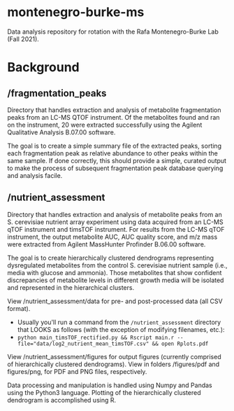 # montenegro-burke-ms
Data analysis repository for rotation with the Rafa Montenegro-Burke Lab (Fall 2021).

# Background
## /fragmentation_peaks
Directory that handles extraction and analysis of metabolite fragmentation peaks from an LC-MS QTOF instrument. Of the metabolites found and ran on the instrument, 20 were extracted successfully using the Agilent Qualitative Analysis B.07.00 software.

The goal is to create a simple summary file of the extracted peaks, sorting each fragmentation peak as relative abundance to other peaks within the same sample. If done correctly, this should provide a simple, curated output to make the process of subsequent fragmentation peak database querying and analysis facile.

## /nutrient_assessment
Directory that handles extraction and analysis of metabolite peaks from an S. cerevisiae nutrient array experiment using data acquired from an LC-MS qTOF instrument and timsTOF instrument. For results from the LC-MS qTOF instrument, the output metabolite AUC, AUC quality score, and m/z mass were extracted from Agilent MassHunter Profinder B.06.00 software.

The goal is to create hierarchically clustered dendrograms representing dysregulated metabolites from the control S. cerevisiae nutrient sample (i.e., media with glucose and ammonia). Those metabolites that show confident discrepancies of metabolite levels in different growth media will be isolated and represented in the hierarchical clusters.

View /nutrient_assessment/data for pre- and post-processed data (all CSV format).
* Usually you'll run a command from the `/nutrient_assessment` directory that LOOKS as follows (with the exception of modifying filenames, etc.):
* `python main_timsTOF_rectified.py && Rscript main.r --file="data/log2_nutrient_mean_timsTOF.csv" && open Rplots.pdf`

View /nutrient_assessment/figures for output figures (currently comprised of hierarchically clustered dendrograms). View in folders /figures/pdf and figures/png, for PDF and PNG files, respectively.

Data processing and manipulation is handled using Numpy and Pandas using the Python3 language. Plotting of the hierarchically clustered dendrogram is accomplished using R.

